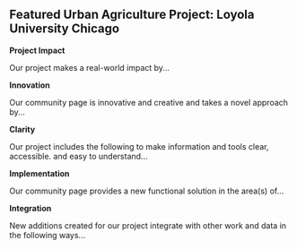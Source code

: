 ## Featured Urban Agriculture Project: Loyola University Chicago

**Project Impact**

Our project makes a real-world impact by...

**Innovation**

Our community page  is innovative and creative and takes a novel approach by...

**Clarity**

Our project includes the following to make information and tools clear, accessible. and easy to understand...

<!--Does it present information clearly?-->

**Implementation**

Our community page  provides a new functional solution in the area(s) of...


**Integration**

New additions created for our project integrate with other work and data in the following ways...